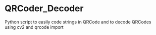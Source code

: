 # QRCoder_Decoder
Python script to easily code strings in QRCode and to decode QRCodes using cv2 and qrcode import
